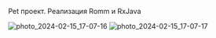 Pet проект. Реализация Romm и RxJava

![photo_2024-02-15_17-07-16](https://github.com/GeorgievArtemV/EuropeDirectory/assets/149884965/1991e9fc-12cb-47cb-b9ce-b9b1c47d3463)
![photo_2024-02-15_17-07-17](https://github.com/GeorgievArtemV/EuropeDirectory/assets/149884965/f39561ac-91c4-43bf-b1c7-6bc10b85ba3f)
